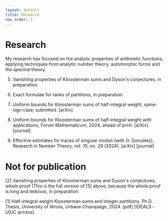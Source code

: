 ```yaml
---
layout: default
title: Research
nav_order: 2
---
```



# Research 

My research has focused on the analytic properties of arithmetic functions, applying techniques from analytic number theory, automorphic forms and the spectral theory. 

5. Vanishing properties of Kloosterman sums and Dyson's conjectures, in preparation. 

4. Exact formulae for ranks of partitions, in preparation. 

3. Uniform bounds for Kloosterman sums of half-integral weight, same-sign case, submitted. [arXiv] 

2. Uniform bounds for Kloosterman sums of half-integral weight with applications, Forum Mathematicum, 2024, ahead of print. [arXiv] [journal]

1. Effective estimates for traces of singular moduli (with O. González),  Research in Number Theory, vol. 10, no. 29 (2024). [arXiv] [journal]



# Not for publication

[2] Vanishing properties of Kloosterman sums and Dyson's conjectures, whole proof (This is the full version of [5] above, because the whole proof is long and tedious), in preparation. 

[1] Half-integral weight Kloosterman sums and integer partitions, Ph.D. Thesis, University of Illinois, Urbana-Champaign, 2024. [pdf] [IDEALS - UIUC access]
